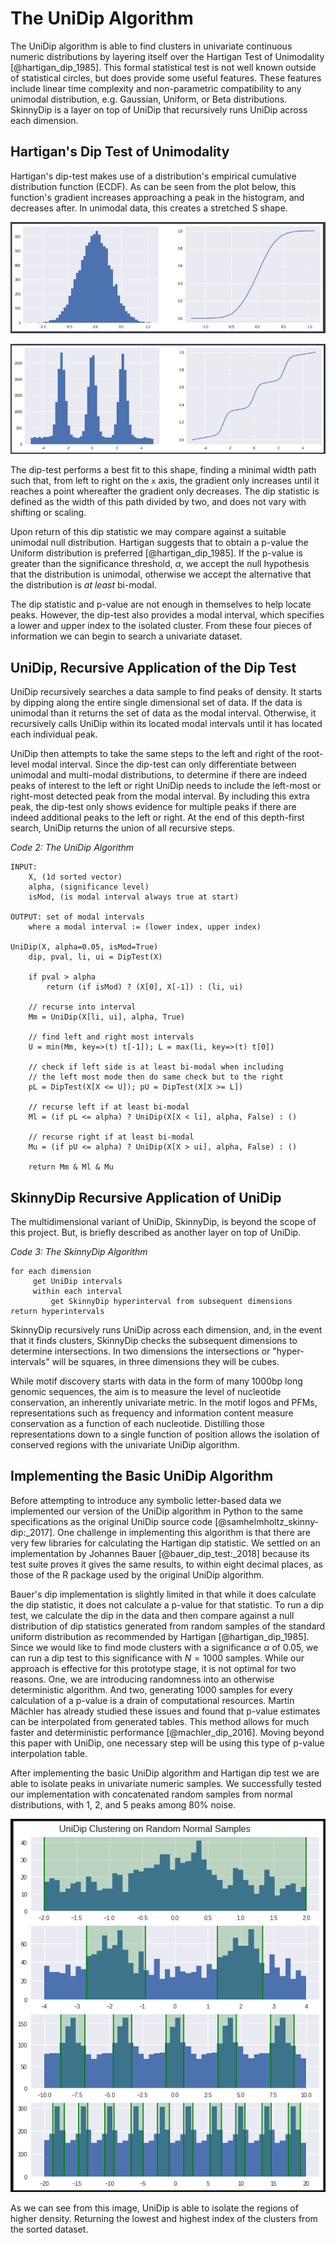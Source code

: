 # The UniDip Algorithm

The UniDip algorithm is able to find clusters in univariate continuous numeric distributions by layering itself over the Hartigan Test of Unimodality [@hartigan_dip_1985]. This formal statistical test is not well known outside of statistical circles, but does provide some useful features. These features include linear time complexity and non-parametric compatibility to any unimodal distribution, e.g. Gaussian, Uniform, or Beta distributions. SkinnyDip is a layer on top of UniDip that recursively runs UniDip across each dimension.

## Hartigan's Dip Test of Unimodality

Hartigan's dip-test makes use of a distribution's empirical cumulative distribution function (ECDF). As can be seen from the plot below, this function's gradient increases approaching a peak in the histogram, and decreases after. In unimodal data, this creates a stretched S shape.

![](./imgs/1PeakWithECDF.png)

![Fig. 2: Histogram and ECDF for one and three peak distributions](./imgs/3PeakWithECDF.png)

The dip-test performs a best fit to this shape, finding a minimal width path such that, from left to right on the `x` axis, the gradient only increases until it reaches a point whereafter the gradient only decreases. The dip statistic is defined as the width of this path divided by two, and does not vary with shifting or scaling.

Upon return of this dip statistic we may compare against a suitable unimodal null distribution. Hartigan suggests that to obtain a p-value the Uniform distribution is preferred [@hartigan_dip_1985]. If the p-value is greater than the significance threshold, $\alpha$, we accept the null hypothesis that the distribution is unimodal, otherwise we accept the alternative that the distribution is *at least* bi-modal.

The dip statistic and p-value are not enough in themselves to help locate peaks. However, the dip-test also provides a modal interval, which specifies a lower and upper index to the isolated cluster. From these four pieces of information we can begin to search a univariate dataset.

## UniDip, Recursive Application of the Dip Test

UniDip recursively searches a data sample to find peaks of density. It starts by dipping along the entire single dimensional set of data. If the data is unimodal than it returns the set of data as the modal interval. Otherwise, it recursively calls UniDip within its located modal intervals until it has located each individual peak.

UniDip then attempts to take the same steps to the left and right of the root-level modal interval. Since the dip-test can only differentiate between unimodal and multi-modal distributions, to determine if there are indeed peaks of interest to the left or right UniDip needs to include the left-most or right-most detected peak from the modal interval. By including this extra peak, the dip-test only shows evidence for multiple peaks if there are indeed additional peaks to the left or right. At the end of this depth-first search, UniDip returns the union of all recursive steps.


*Code 2: The UniDip Algorithm*

```pseudocode
INPUT: 
    X, (1d sorted vector)
    alpha, (significance level)
    isMod, (is modal interval always true at start)

OUTPUT: set of modal intervals
    where a modal interval := (lower index, upper index)

UniDip(X, alpha=0.05, isMod=True)
    dip, pval, li, ui = DipTest(X)

    if pval > alpha
        return (if isMod) ? (X[0], X[-1]) : (li, ui)

    // recurse into interval
    Mm = UniDip(X[li, ui], alpha, True)

    // find left and right most intervals
    U = min(Mm, key=>(t) t[-1]); L = max(li, key=>(t) t[0])

    // check if left side is at least bi-modal when including
    // the left most mode then do same check but to the right
    pL = DipTest(X[X <= U]); pU = DipTest(X[X >= L])

    // recurse left if at least bi-modal
    Ml = (if pL <= alpha) ? UniDip(X[X < li], alpha, False) : ()

    // recurse right if at least bi-modal
    Mu = (if pU <= alpha) ? UniDip(X[X > ui], alpha, False) : ()

    return Mm & Ml & Mu
```

## SkinnyDip Recursive Application of UniDip

The multidimensional variant of UniDip, SkinnyDip, is beyond the scope of this project. But, is briefly described as another layer on top of UniDip.

*Code 3: The SkinnyDip Algorithm*
```pseudocode
for each dimension
     get UniDip intervals
     within each interval
         get SkinnyDip hyperinterval from subsequent dimensions
return hyperintervals
```
SkinnyDip recursively runs UniDip across each dimension, and, in the event that it finds clusters, SkinnyDip checks the subsequent dimensions to determine intersections. In two dimensions the intersections or "hyper-intervals" will be squares, in three dimensions they will be cubes. 

While motif discovery starts with data in the form of many 1000bp long genomic sequences, the aim is to measure the level of nucleotide conservation, an inherently univariate metric. In the motif logos and PFMs, representations such as frequency and information content measure conservation as a function of each nucleotide. Distilling those representations down to a single function of position allows the isolation of conserved regions with the univariate UniDip algorithm.

## Implementing the Basic UniDip Algorithm

Before attempting to introduce any symbolic letter-based data we implemented our version of the UniDip algorithm in Python to the same specifications as the original UniDip source code [@samhelmholtz_skinny-dip:_2017]. One challenge in implementing this algorithm is that there are very few libraries for calculating the Hartigan dip statistic. We settled on an implementation by Johannes Bauer [@bauer_dip_test:_2018] because its test suite proves it gives the same results, to within eight decimal places, as those of the R package used by the original UniDip algorithm.

Bauer's dip implementation is slightly limited in that while it does calculate the dip statistic, it does not calculate a p-value for that statistic. To run a dip test, we calculate the dip in the data and then compare against a null distribution of dip statistics generated from random samples of the standard uniform distribution as recommended by Hartigan [@hartigan_dip_1985]. Since we would like to find mode clusters with a significance $\alpha$ of 0.05, we can run a dip test to this significance with $N = 1000$ samples. While our approach is effective for this prototype stage, it is not optimal for two reasons. One, we are introducing randomness into an otherwise deterministic algorithm. And two, generating 1000 samples for every calculation of a p-value is a drain of computational resources. Martin Mächler has already studied these issues and found that p-value estimates can be interpolated from generated tables. This method allows for much faster and deterministic performance [@machler_dip_2016]. Moving beyond this paper with UniDip, one necessary step will be using this type of p-value interpolation table.

After implementing the basic UniDip algorithm and Hartigan dip test we are able to isolate peaks in univariate numeric samples. We successfully tested our implementation with concatenated random samples from normal distributions, with 1, 2, and 5 peaks among 80% noise. 

![Fig. 3: UniDip clustering on combined normal distributions.](./imgs/plots-from-random-normal.png)

As we can see from this image, UniDip is able to isolate the regions of higher density. Returning the lowest and highest index of the clusters from the sorted dataset.

